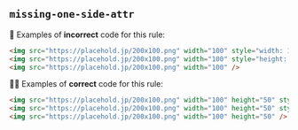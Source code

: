 ## `missing-one-side-attr`

:no_good: Examples of **incorrect** code for this rule:

```html
<img src="https://placehold.jp/200x100.png" width="100" style="width: 100%; height: auto;" />
<img src="https://placehold.jp/200x100.png" width="100" style="height: 50px;" />
<img src="https://placehold.jp/200x100.png" width="100" />
```

:ok_woman: Examples of **correct** code for this rule:

```html
<img src="https://placehold.jp/200x100.png" width="100" height="50" style="width: 100%; height: auto;" />
<img src="https://placehold.jp/200x100.png" width="100" height="50" style="height: 50px;" />
<img src="https://placehold.jp/200x100.png" width="100" height="50" />
```
